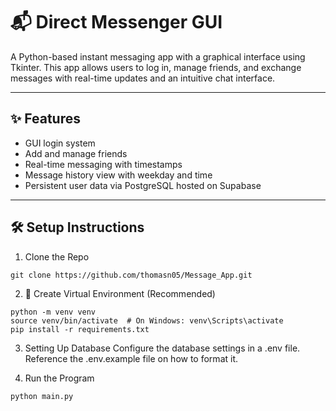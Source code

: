 # 📬 Direct Messenger GUI

A Python-based instant messaging app with a graphical interface using Tkinter. This app allows users to log in, manage friends, and exchange messages with real-time updates and an intuitive chat interface.

---

## ✨ Features

- GUI login system
- Add and manage friends
- Real-time messaging with timestamps
- Message history view with weekday and time
- Persistent user data via PostgreSQL hosted on Supabase

---

## 🛠 Setup Instructions

1. Clone the Repo
```
git clone https://github.com/thomasn05/Message_App.git
```

2. 🔧 Create Virtual Environment (Recommended)
```
python -m venv venv
source venv/bin/activate  # On Windows: venv\Scripts\activate
pip install -r requirements.txt
```

3. Setting Up Database
Configure the database settings in a .env file. Reference the .env.example file on how to format it.

4. Run the Program
```
python main.py
```
